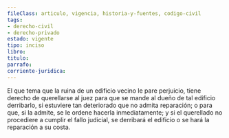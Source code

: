 ```yaml
---
fileClass: articulo, vigencia, historia-y-fuentes, codigo-civil
tags:
- derecho-civil
- derecho-privado
estado: vigente
tipo: inciso
libro:
titulo:
parrafo:
corriente-juridica:
---
```

El que tema que la ruina de un edificio vecino le pare perjuicio, tiene derecho de querellarse al juez para que se mande al dueño de tal edificio derribarlo, si estuviere tan deteriorado que no admita reparación; o para que, si la admite, se le ordene hacerla inmediatamente; y si el querellado no procediere a cumplir el fallo judicial, se derribará el edificio o se hará la reparación a su costa.